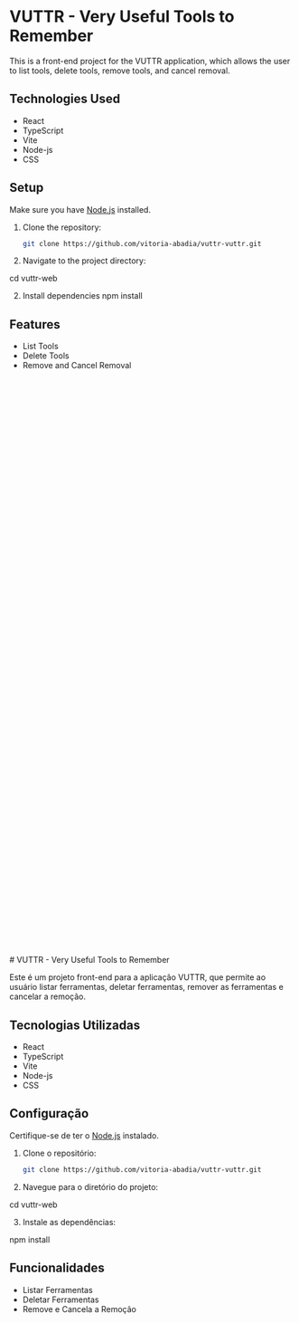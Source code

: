 # VUTTR - Very Useful Tools to Remember

This is a front-end project for the VUTTR application, which allows the user to list tools, delete tools, remove tools, and cancel removal.

## Technologies Used

- React
- TypeScript
- Vite
- Node-js
- CSS

## Setup

Make sure you have [Node.js](https://nodejs.org/) installed.

1. Clone the repository:

   ```bash
   git clone https://github.com/vitoria-abadia/vuttr-vuttr.git

1. Navigate to the project directory:

cd vuttr-web

2. Install dependencies
 npm install

## Features
- List Tools
- Delete Tools
- Remove and Cancel Removal
<br>
<br>
<br>
<br>
<br>
<br>
<br>
<br>
<br>
<br>
<br>
<br>
<br>
<br>
<br>
<br>
<br>
<br>
<br>
<br>
<br>
<br>
<br>
<br>
<br>
<br>
<br>
<br>
<br>
<br>
<br>
<br>
<br>
<br>
<br>
<br>
<br>
<br>
<br>
<br>
<br>
<br>
<br>
<br>
<br>
<br>
<br>
<br>
<br>
<br>
<br>
<br>
<br>
<br>
<br>
<br>
<br>
<br>
<br>
<br>
# VUTTR - Very Useful Tools to Remember

Este é um projeto front-end para a aplicação VUTTR, que permite ao usuário listar ferramentas, deletar ferramentas, remover as ferramentas e cancelar a remoção.

## Tecnologias Utilizadas

- React
- TypeScript
- Vite
- Node-js
- CSS

## Configuração

Certifique-se de ter o [Node.js](https://nodejs.org/) instalado.

1. Clone o repositório:

   ```bash
   git clone https://github.com/vitoria-abadia/vuttr-vuttr.git

2. Navegue para o diretório do projeto:

cd vuttr-web

3. Instale as dependências:

npm install

## Funcionalidades
- Listar Ferramentas
- Deletar Ferramentas
- Remove e Cancela a Remoção